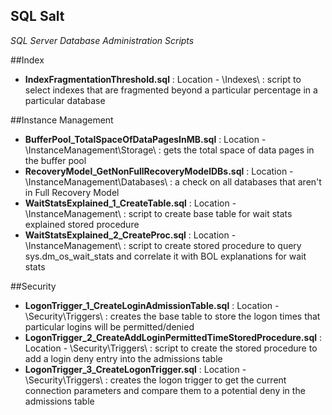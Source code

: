 SQL Salt
---------

_SQL Server Database Administration Scripts_

##Index

  * **IndexFragmentationThreshold.sql** : Location - \Indexes\ : script to select indexes that are fragmented beyond a particular percentage in a particular database

##Instance Management

  * **BufferPool_TotalSpaceOfDataPagesInMB.sql** : Location - \InstanceManagement\Storage\ : gets the total space of data pages in the buffer pool
  * **RecoveryModel_GetNonFullRecoveryModelDBs.sql** : Location - \InstanceManagement\Databases\ : a check on all databases that aren't in Full Recovery Model
  * **WaitStatsExplained_1_CreateTable.sql** : Location - \InstanceManagement\ : script to create base table for wait stats explained stored procedure
  * **WaitStatsExplained_2_CreateProc.sql** : Location - \InstanceManagement\ : script to create stored procedure to query sys.dm_os_wait_stats and correlate it with BOL explanations for wait stats

##Security

  * **LogonTrigger_1_CreateLoginAdmissionTable.sql** : Location - \Security\Triggers\ : creates the base table to store the logon times that particular logins will be permitted/denied
  * **LogonTrigger_2_CreateAddLoginPermittedTimeStoredProcedure.sql** : Location - \Security\Triggers\ : script to create the stored procedure to add a login deny entry into the admissions table
  * **LogonTrigger_3_CreateLogonTrigger.sql** : Location - \Security\Triggers\ : creates the logon trigger to get the current connection parameters and compare them to a potential deny in the admissions table